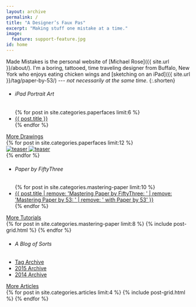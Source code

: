 ```yaml
---
layout: archive
permalink: /
title: "A Designer’s Faux Pas"
excerpt: "Making stuff one mistake at a time."
image:
  feature: support-feature.jpg
id: home
---
```


Made Mistakes is the personal website of [Michael Rose]({{ site.url }}/about/). I'm a boring, tattooed, time traveling designer from Buffalo, New York who enjoys eating chicken wings and [sketching on an iPad]({{ site.url }}/tag/paper-by-53/) --- *not necessarily at the same time*.
{:.shorten}

<nav class="toc toc-left">
  <ul>
    <li><h6>iPad Portrait Art</h6></li>
    {% for post in site.categories.paperfaces limit:6 %}
    <li><a href="{{ site.url }}{{ post.url }}">{{ post.title }}</a></li>
    {% endfor %}
  </ul>
  <a href="{{ site.url }}/paperfaces/" class="btn">More Drawings <i class="fa fa-arrow-right"></i></a>
</nav><!-- /.toc-left -->

<div class="tiles tiles-right tile-spacer">
{% for post in site.categories.paperfaces limit:12 %}
  <article class="tile tile-equal" itemscope itemtype="http://schema.org/Article">
    <a href="{{ site.url }}{{ post.url }}" title="{{ post.title }}" class="post-teaser">
      <img src="{{ site.url }}/images/preload-400.png" data-original="{{ site.url }}/images/{% if post.image.teaser %}{{ post.image.teaser }}{% else %}{{ site.teaser }}{% endif %}" class="load" alt="teaser" itemprop="image">
      <noscript><img src="{{ site.url }}/images/{% if post.image.teaser %}{{ post.image.teaser }}{% else %}{{ site.teaser }}{% endif %}" alt="teaser" itemprop="image"></noscript>
    </a>
  </article><!-- /.tile -->
  {% endfor %}
</div><!-- /.tiles-right -->


<nav class="toc toc-left">
  <ul>
    <li><h6>Paper by FiftyThree</h6></li>
    {% for post in site.categories.mastering-paper limit:10 %}
    <li><a href="{{ site.url }}{{ post.url }}">{{ post.title | remove: 'Mastering Paper by FiftyThree: ' | remove: 'Mastering Paper by 53: ' | remove: ' with Paper by 53' }}</a></li>
    {% endfor %}
  </ul>
  <a href="{{ site.url }}/mastering-paper/" class="btn">More Tutorials <i class="fa fa-arrow-right"></i></a>
</nav><!-- /.toc-left -->

<div class="tiles tiles-right">
{% for post in site.categories.mastering-paper limit:8 %}
  {% include post-grid.html %}
{% endfor %}
</div><!-- /.tiles-right -->


<nav class="toc toc-left">
  <ul>
    <li><h6>A Blog of Sorts</h6></li>
    <li><a href="{{ site.url }}/tag/">Tag Archive</a></li>
    <li><a href="{{ site.url }}/2015/">2015 Archive</a></li>
    <li><a href="{{ site.url }}/2014/">2014 Archive</a></li>
  </ul>
  <a href="{{ site.url }}/articles/" class="btn">More Articles <i class="fa fa-arrow-right"></i></a>
</nav><!-- /.toc-left -->

<div class="tiles tiles-right">
{% for post in site.categories.articles limit:4 %}
  {% include post-grid.html %}
{% endfor %}
</div><!-- /.tiles-right -->
